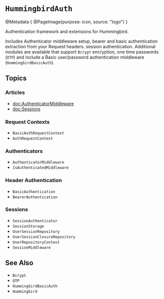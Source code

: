 # ``HummingbirdAuth``

@Metadata {
    @PageImage(purpose: icon, source: "logo")
}

Authentication framework and extensions for Hummingbird.

Includes Authenticator middleware setup, bearer and basic authentication extraction from your Request headers. session authentication. Additional modules are available that support ``Bcrypt`` encryption, one time passwords (``OTP``) and include a Basic user/password authentication middleware (``HummingbirdBasicAuth``).

## Topics

### Articles

- <doc:AuthenticatorMiddleware>
- <doc:Sessions>

### Request Contexts

- ``BasicAuthRequestContext``
- ``AuthRequestContext``

### Authenticators

- ``AuthenticatorMiddleware``
- ``IsAuthenticatedMiddleware``

### Header Authentication

- ``BasicAuthentication``
- ``BearerAuthentication``

### Sessions

- ``SessionAuthenticator``
- ``SessionStorage``
- ``UserSessionRepository``
- ``UserSessionClosureRepository``
- ``UserRepositoryContext``
- ``SessionMiddleware``

## See Also

- ``Bcrypt``
- ``OTP``
- ``HummingbirdBasicAuth``
- ``Hummingbird``
